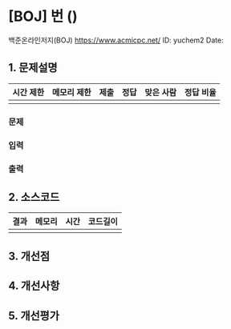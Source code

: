 # [BOJ] 번 ()
백준온라인저지(BOJ) https://www.acmicpc.net/
ID: yuchem2
Date: 
## 1. 문제설명
| 시간 제한 | 메모리 제한 | 제출  | 정답 | 맞은 사람 | 정답 비율 |
| :---: | :---: | :---: | :---: | :---: | :---: |
|       |       |  | |  |  |

### 문제


### 입력

### 출력


## 2. 소스코드

| 결과 | 메모리 | 시간 | 코드길이 |
|:---:|:-----: | :---: | :----: |
| | | | |


## 3. 개선점

## 4. 개선사항

## 5. 개선평가
